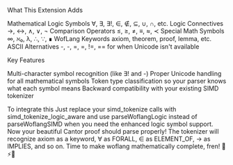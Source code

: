 What This Extension Adds

Mathematical Logic Symbols ∀, ∃, ∃!, ∈, ∉, ⊆, ∪, ∩, etc.
Logic Connectives →, ↔, ∧, ∨, ¬
Comparison Operators ≤, ≥, ≠, ≡, ≈, ≺
Special Math Symbols ∞, ℵ₀, λ, ∴, ∵, ∎
WofLang Keywords axiom, theorem, proof, lemma, etc.
ASCII Alternatives -, -, =, =, !=, == for when Unicode isn't available

Key Features

Multi-character symbol recognition (like ∃! and -)
Proper Unicode handling for all mathematical symbols
Token type classification so your parser knows what each symbol means
Backward compatibility with your existing SIMD tokenizer

To integrate this
Just replace your simd_tokenize calls with simd_tokenize_logic_aware and use parseWoflangLogic instead of parseWoflangSIMD when you need the enhanced logic symbol support.
Now your beautiful Cantor proof should parse properly! The tokenizer will recognize axiom as a keyword, ∀ as FORALL, ∈ as ELEMENT_OF, → as IMPLIES, and so on.
Time to make woflang mathematically complete, fren! 🐺⚡🧠